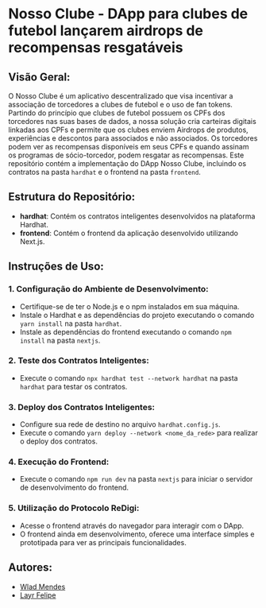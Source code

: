 # Nosso Clube - DApp para clubes de futebol lançarem airdrops de recompensas resgatáveis

## Visão Geral:
O Nosso Clube é um aplicativo descentralizado que visa incentivar a associação de torcedores a clubes de futebol e o uso de fan tokens. Partindo do princípio que clubes de futebol possuem os CPFs dos torcedores nas suas bases de dados, a nossa solução cria carteiras digitais linkadas aos CPFs e permite que os clubes enviem Airdrops de produtos, experiências e descontos para associados e não associados. Os torcedores podem ver as recompensas disponíveis em seus CPFs e quando assinam os programas de sócio-torcedor, podem resgatar as recompensas. Este repositório contém a implementação do DApp Nosso Clube, incluindo os contratos na pasta `hardhat` e o frontend na pasta `frontend`.

## Estrutura do Repositório:
- **hardhat**: Contém os contratos inteligentes desenvolvidos na plataforma Hardhat.
- **frontend**: Contém o frontend da aplicação desenvolvido utilizando Next.js.

## Instruções de Uso:

### 1. Configuração do Ambiente de Desenvolvimento:
   - Certifique-se de ter o Node.js e o npm instalados em sua máquina.
   - Instale o Hardhat e as dependências do projeto executando o comando `yarn install` na pasta `hardhat`.
   - Instale as dependências do frontend executando o comando `npm install` na pasta `nextjs`.

### 2. Teste dos Contratos Inteligentes:
   - Execute o comando `npx hardhat test --network hardhat` na pasta `hardhat` para testar  os contratos.

### 3. Deploy dos Contratos Inteligentes:
   - Configure sua rede de destino no arquivo `hardhat.config.js`.
   - Execute o comando `yarn deploy --network <nome_da_rede>` para realizar o deploy dos contratos.

### 4. Execução do Frontend:
   - Execute o comando `npm run dev` na pasta `nextjs` para iniciar o servidor de desenvolvimento do frontend.

### 5. Utilização do Protocolo ReDigi:
   - Acesse o frontend através do navegador para interagir com o DApp.
   - O frontend ainda em desenvolvimento, oferece uma interface simples e prototipada para ver as principais funcionalidades.

## Autores:
- [Wlad Mendes](https://github.com/wmendes)
- [Layr Felipe](https://github.com/layrfelipe)